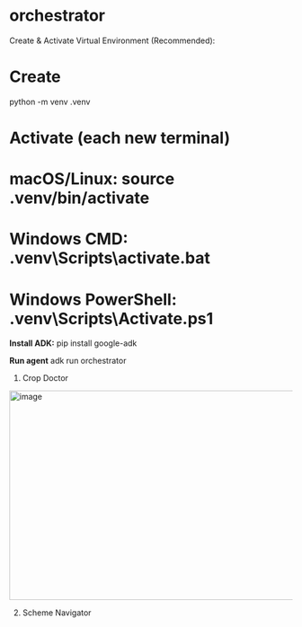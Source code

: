 # orchestrator 

Create & Activate Virtual Environment (Recommended):
# Create
python -m venv .venv
# Activate (each new terminal)
# macOS/Linux: source .venv/bin/activate
# Windows CMD: .venv\Scripts\activate.bat
# Windows PowerShell: .venv\Scripts\Activate.ps1

**Install ADK:**
pip install google-adk

**Run agent**
adk run orchestrator

1) Crop Doctor
<img width="1224" height="373" alt="image" src="https://github.com/user-attachments/assets/f6fe37f6-1f56-475c-9ab5-86d77ffbd89c" />

2) Scheme Navigator

